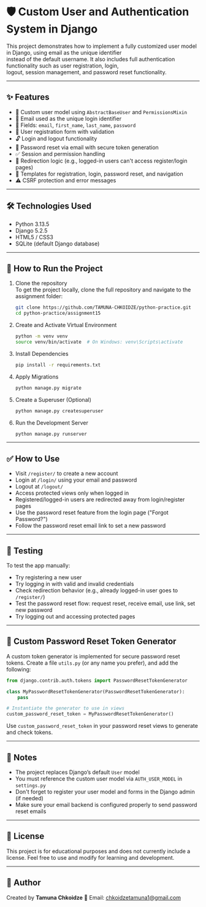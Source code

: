 # 🛡️ Custom User and Authentication System in Django

This project demonstrates how to implement a fully customized user model in Django, using email as the unique
identifier  
instead of the default username. It also includes full authentication functionality such as user registration, login,  
logout, session management, and password reset functionality.

---

## ✨ Features

- 🔐 Custom user model using `AbstractBaseUser` and `PermissionsMixin`
- 📧 Email used as the unique login identifier
- 📝 Fields: `email`, `first_name`, `last_name`, `password`
- 🧾 User registration form with validation
- 🔓 Login and logout functionality
- 🔁 Password reset via email with secure token generation
- ✅ Session and permission handling
- 🔁 Redirection logic (e.g., logged-in users can't access register/login pages)
- 📄 Templates for registration, login, password reset, and navigation
- ⚠️ CSRF protection and error messages

---

## 🛠️ Technologies Used

- Python 3.13.5
- Django 5.2.5
- HTML5 / CSS3
- SQLite (default Django database)

---

## 🚀 How to Run the Project

1. Clone the repository  
   To get the project locally, clone the full repository and navigate to the assignment folder:
   ```bash
   git clone https://github.com/TAMUNA-CHKOIDZE/python-practice.git
   cd python-practice/assignment15
    ```

2. Create and Activate Virtual Environment

   ```bash
   python -m venv venv
   source venv/bin/activate  # On Windows: venv\Scripts\activate
   ```

3. Install Dependencies

   ```bash
   pip install -r requirements.txt
   ```

4. Apply Migrations

   ```bash
   python manage.py migrate
   ```

5. Create a Superuser (Optional)

   ```bash
   python manage.py createsuperuser
   ```

6. Run the Development Server

   ```bash
   python manage.py runserver
   ```

---

## ✅ How to Use

* Visit `/register/` to create a new account
* Login at `/login/` using your email and password
* Logout at `/logout/`
* Access protected views only when logged in
* Registered/logged-in users are redirected away from login/register pages
* Use the password reset feature from the login page ("Forgot Password?")
* Follow the password reset email link to set a new password

---

## 🧪 Testing

To test the app manually:

* Try registering a new user
* Try logging in with valid and invalid credentials
* Check redirection behavior (e.g., already logged-in user goes to `/register/`)
* Test the password reset flow: request reset, receive email, use link, set new password
* Try logging out and accessing protected pages

---

## 🔧 Custom Password Reset Token Generator

A custom token generator is implemented for secure password reset tokens.
Create a file `utils.py` (or any name you prefer), and add the following:

```python
from django.contrib.auth.tokens import PasswordResetTokenGenerator

class MyPasswordResetTokenGenerator(PasswordResetTokenGenerator):
    pass

# Instantiate the generator to use in views
custom_password_reset_token = MyPasswordResetTokenGenerator()
```

Use `custom_password_reset_token` in your password reset views to generate and check tokens.

---

## 📌 Notes

* The project replaces Django’s default `User` model
* You must reference the custom user model via `AUTH_USER_MODEL` in `settings.py`
* Don't forget to register your user model and forms in the Django admin (if needed)
* Make sure your email backend is configured properly to send password reset emails

---

## 📃 License

This project is for educational purposes and does not currently include a license. Feel free to use and modify for
learning and development.

---

## 👤 Author

Created by **Tamuna Chkoidze**
📧 Email: [chkoidzetamuna1@gmail.com](mailto:chkoidzetamuna1@gmail.com)



